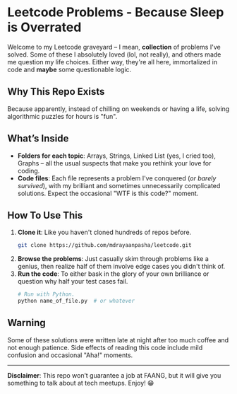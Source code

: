 # Leetcode Problems - Because Sleep is Overrated

Welcome to my Leetcode graveyard – I mean, **collection** of problems I've solved. Some of these I absolutely loved (lol, not really), and others made me question my life choices. Either way, they're all here, immortalized in code and **maybe** some questionable logic.

## Why This Repo Exists

Because apparently, instead of chilling on weekends or having a life, solving algorithmic puzzles for hours is "fun".

## What’s Inside

- **Folders for each topic**: Arrays, Strings, Linked List (yes, I cried too), Graphs – all the usual suspects that make you rethink your love for coding.
- **Code files**: Each file represents a problem I've conquered (_or barely survived_), with my brilliant and sometimes unnecessarily complicated solutions. Expect the occasional "WTF is this code?" moment.

## How To Use This

1. **Clone it**: Like you haven't cloned hundreds of repos before.
   ```bash
   git clone https://github.com/mdrayaanpasha/leetcode.git
   ```
2. **Browse the problems**: Just casually skim through problems like a genius, then realize half of them involve edge cases you didn't think of.
3. **Run the code**: To either bask in the glory of your own brilliance or question why half your test cases fail.
   ```bash
   # Run with Python.
   python name_of_file.py  # or whatever
   ```

## Warning

Some of these solutions were written late at night after too much coffee and not enough patience. Side effects of reading this code include mild confusion and occasional "Aha!" moments.

---

**Disclaimer**: This repo won’t guarantee a job at FAANG, but it will give you something to talk about at tech meetups. Enjoy! 😁
